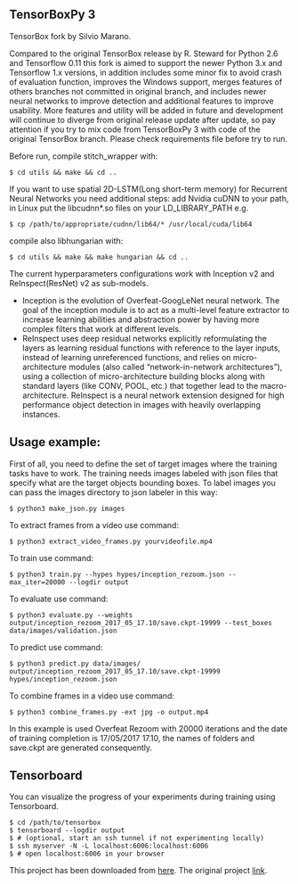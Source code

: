 ## TensorBoxPy 3

TensorBox fork by Silvio Marano.

Compared to the original TensorBox release by R. Steward for Python 2.6 and Tensorflow 0.11 this fork is aimed to support the newer Python 3.x and Tensorflow 1.x versions, in addition includes some minor fix to avoid crash of evaluation function, improves the Windows support, merges features of others branches not committed in original branch, and includes newer neural networks to improve detection and additional features to improve usability. More features and utility will be added in future and development will continue to diverge from original release update after update, so pay attention if you try to mix code from TensorBoxPy 3 with code of the original TensorBox branch.
Please check requirements file before try to run.

Before run, compile stitch_wrapper with:

    $ cd utils && make && cd ..

If you want to use spatial 2D-LSTM(Long short-term memory) for Recurrent Neural Networks you need additional steps:
add Nvidia cuDNN to your path, in Linux put the libcudnn*.so files on your LD_LIBRARY_PATH e.g.

    $ cp /path/to/appropriate/cudnn/lib64/* /usr/local/cuda/lib64

compile also libhungarian with:

    $ cd utils && make && make hungarian && cd ..

The current hyperparameters configurations work with Inception v2 and ReInspect(ResNet) v2 as sub-models.
- Inception is the evolution of Overfeat-GoogLeNet neural network. The goal of the inception module is to act as a multi-level feature extractor to increase learning abilities and abstraction power by having more complex filters that work at different levels.
- ReInspect uses deep residual networks explicitly reformulating the layers as learning residual functions with reference to the layer inputs, instead of learning unreferenced functions, and relies on micro-architecture modules (also called “network-in-network architectures”), using a collection of micro-architecture building blocks along with standard layers (like CONV, POOL, etc.) that together lead to the macro-architecture. ReInspect is a neural network extension designed for high performance object detection in images with heavily overlapping instances.


## Usage example:

First of all, you need to define the set of target images where the training tasks have to work. The training needs images labeled with json files that specify what are the target objects bounding boxes. To label images you can pass the images directory to json labeler in this way:

    $ python3 make_json.py images

To extract frames from a video use command:

    $ python3 extract_video_frames.py yourvideofile.mp4

To train use command:

    $ python3 train.py --hypes hypes/inception_rezoom.json --max_iter=20000 --logdir output

To evaluate use command:

    $ python3 evaluate.py --weights output/inception_rezoom_2017_05_17.10/save.ckpt-19999 --test_boxes data/images/validation.json

To predict use command:

    $ python3 predict.py data/images/ output/inception_rezoom_2017_05_17.10/save.ckpt-19999  hypes/inception_rezoom.json   

To combine frames in a video use command:

    $ python3 combine_frames.py -ext jpg -o output.mp4


In this example is used Overfeat Rezoom with 20000 iterations and the date of training completion is 17/05/2017 17.10, the names of folders and save.ckpt are generated consequently.

## Tensorboard

You can visualize the progress of your experiments during training using Tensorboard.

    $ cd /path/to/tensorbox
    $ tensorboard --logdir output
    $ # (optional, start an ssh tunnel if not experimenting locally)
    $ ssh myserver -N -L localhost:6006:localhost:6006
    $ # open localhost:6006 in your browser

This project has been downloaded from [here](https://github.com/SMH17/TensorBoxPy3).
The original project [link](https://github.com/Russell91/TensorBox/).
